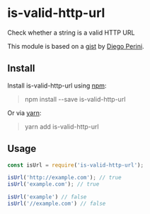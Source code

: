 # is-valid-http-url

Check whether a string is a valid HTTP URL

This module is based on a [gist](https://gist.github.com/dperini/729294) by [Diego Perini](https://github.com/dperini).

## Install

Install is-valid-http-url using [npm](https://www.npmjs.com):
> npm install --save is-valid-http-url

Or via [yarn](https://yarnpkg.com/en):
> yarn add is-valid-http-url

## Usage

```javascript
const isUrl = require('is-valid-http-url');

isUrl('http://example.com'); // true
isUrl('example.com'); // true

isUrl('example') // false
isUrl('//example.com') // false
```
